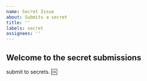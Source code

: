 ```yaml
---
name: Secret Issue
about: Submits a secret
title: ''
labels: secret
assignees: ''
---
```


## Welcome to the secret submissions

submit to secrets. :cool: